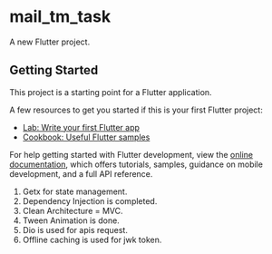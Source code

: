 # mail_tm_task

A new Flutter project.

## Getting Started

This project is a starting point for a Flutter application.

A few resources to get you started if this is your first Flutter project:

- [Lab: Write your first Flutter app](https://docs.flutter.dev/get-started/codelab)
- [Cookbook: Useful Flutter samples](https://docs.flutter.dev/cookbook)

For help getting started with Flutter development, view the
[online documentation](https://docs.flutter.dev/), which offers tutorials,
samples, guidance on mobile development, and a full API reference.

1. Getx for state management.
2. Dependency Injection is completed.
3. Clean Architecture = MVC.
4. Tween Animation is done.
5. Dio is used for apis request.
6. Offline caching is used for jwk token.
